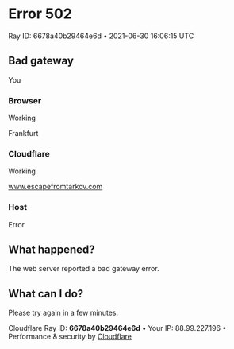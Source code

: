 Error 502
=========

Ray ID: 6678a40b29464e6d • 2021-06-30 16:06:15 UTC

Bad gateway
-----------

You

### Browser

Working

Frankfurt

### Cloudflare

Working

www.escapefromtarkov.com

### Host

Error

What happened?
--------------

The web server reported a bad gateway error.

What can I do?
--------------

Please try again in a few minutes.

Cloudflare Ray ID: **6678a40b29464e6d** • Your IP: 88.99.227.196 • Performance & security by [Cloudflare](https://www.cloudflare.com/5xx-error-landing)